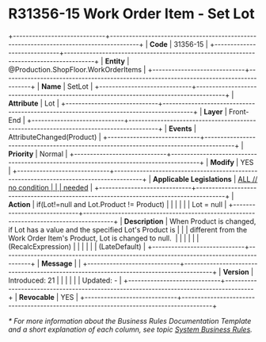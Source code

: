﻿---
erp.type: front-end-business-rule
erp.entity: Production.ShopFloor.WorkOrderItems
---

# R31356-15 Work Order Item  - Set Lot
+-----------------------------+---------------------------------------------------------------------------------------+
| **Code**                    | 31356-15                                                                              |
+-----------------------------+---------------------------------------------------------------------------------------+
| **Entity**                  | @Production.ShopFloor.WorkOrderItems                                                                         |
+-----------------------------+---------------------------------------------------------------------------------------+
| **Name**                    | SetLot                                                                                |
+-----------------------------+---------------------------------------------------------------------------------------+
| **Attribute**               | Lot                                                                                   |
+-----------------------------+---------------------------------------------------------------------------------------+
| **Layer**                   | Front-End                                                                             |
+-----------------------------+---------------------------------------------------------------------------------------+
| **Events**                  | AttributeChanged(Product)                                                             |
+-----------------------------+---------------------------------------------------------------------------------------+
| **Priority**                | Normal                                                                                |
+-----------------------------+---------------------------------------------------------------------------------------+
| **Modify**                  | YES                                                                                   |
+-----------------------------+---------------------------------------------------------------------------------------+
| **Applicable Legislations** | [ALL // no condition                                                                  |
|                             | needed](https://confluence.erp.net/display/techdoc/Country+Specific+Functionality)    |
+-----------------------------+---------------------------------------------------------------------------------------+
| **Action**                  | if(Lot!=null and Lot.Product != Product)                                              |
|                             |                                                                                       |
|                             | Lot = null                                                                            |
+-----------------------------+---------------------------------------------------------------------------------------+
| **Description**             | When Product is changed, if Lot has a value and the specified Lot\'s Product is       |
|                             | different from the Work Order Item\'s Product, Lot is changed to null.                |
|                             |                                                                                       |
|                             | (RecalcExpression)                                                                    |
|                             |                                                                                       |
|                             | (LateDefault)                                                                         |
+-----------------------------+---------------------------------------------------------------------------------------+
| **Message**                 |                                                                                       |
+-----------------------------+---------------------------------------------------------------------------------------+
| **Version**                 | Introduced: 21                                                                        |
|                             |                                                                                       |
|                             | Updated: -                                                                            |
+-----------------------------+---------------------------------------------------------------------------------------+
| **Revocable**               | YES                                                                                   |
+-----------------------------+---------------------------------------------------------------------------------------+

*\* For more information about the Business Rules Documentation Template and a short explanation of each column, see
topic [System Business Rules](../templates/template-description-system-business-rules.md).*

  

  
